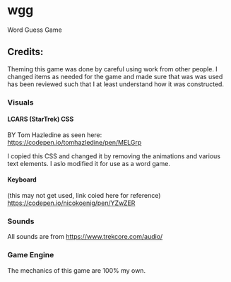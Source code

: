 # wgg
Word Guess Game



## Credits: 
Theming this game was done by careful using work from other people. I changed items as needed for the game and made sure that was was used has been reviewed such that I at least understand how it was constructed.

### Visuals
#### LCARS (StarTrek) CSS
BY Tom Hazledine 
as seen here: https://codepen.io/tomhazledine/pen/MELGrp

I copied this CSS and changed it by removing the animations and various text elements. I aslo modified it for use as a word game. 

#### Keyboard
(this may not get used, link coied here for reference)
https://codepen.io/nicokoenig/pen/YZwZER

### Sounds
All sounds are from https://www.trekcore.com/audio/

### Game Engine
The mechanics of this game are 100% my own.



